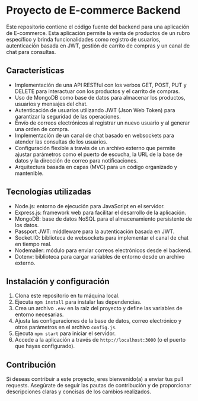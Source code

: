 # Proyecto de E-commerce Backend

Este repositorio contiene el código fuente del backend para una aplicación de E-commerce. Esta aplicación permite la venta de productos de un rubro específico y brinda funcionalidades como registro de usuarios, autenticación basada en JWT, gestión de carrito de compras y un canal de chat para consultas.

## Características

- Implementación de una API RESTful con los verbos GET, POST, PUT y DELETE para interactuar con los productos y el carrito de compras.
- Uso de MongoDB como base de datos para almacenar los productos, usuarios y mensajes del chat.
- Autenticación de usuarios utilizando JWT (Json Web Token) para garantizar la seguridad de las operaciones.
- Envío de correos electrónicos al registrar un nuevo usuario y al generar una orden de compra.
- Implementación de un canal de chat basado en websockets para atender las consultas de los usuarios.
- Configuración flexible a través de un archivo externo que permite ajustar parámetros como el puerto de escucha, la URL de la base de datos y la dirección de correo para notificaciones.
- Arquitectura basada en capas (MVC) para un código organizado y mantenible.

## Tecnologías utilizadas

- Node.js: entorno de ejecución para JavaScript en el servidor.
- Express.js: framework web para facilitar el desarrollo de la aplicación.
- MongoDB: base de datos NoSQL para el almacenamiento persistente de los datos.
- Passport JWT: middleware para la autenticación basada en JWT.
- Socket.IO: biblioteca de websockets para implementar el canal de chat en tiempo real.
- Nodemailer: módulo para enviar correos electrónicos desde el backend.
- Dotenv: biblioteca para cargar variables de entorno desde un archivo externo.

## Instalación y configuración

1. Clona este repositorio en tu máquina local.
2. Ejecuta `npm install` para instalar las dependencias.
3. Crea un archivo `.env` en la raíz del proyecto y define las variables de entorno necesarias.
4. Ajusta las configuraciones de la base de datos, correo electrónico y otros parámetros en el archivo `config.js`.
5. Ejecuta `npm start` para iniciar el servidor.
6. Accede a la aplicación a través de `http://localhost:3000` (o el puerto que hayas configurado).

## Contribución

Si deseas contribuir a este proyecto, eres bienvenido(a) a enviar tus pull requests. Asegúrate de seguir las pautas de contribución y de proporcionar descripciones claras y concisas de los cambios realizados.
